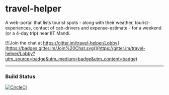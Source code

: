 # travel-helper
A web-portal that lists tourist spots - along with their weather, tourist-experiences, contact of cab-drivers and expense-estimate - for a weekend (or a 4-day trip) near IIT Mandi.

[![Join the chat at https://gitter.im/travel-helper/Lobby](https://badges.gitter.im/Join%20Chat.svg)](https://gitter.im/travel-helper/Lobby?utm_source=badge&utm_medium=badge&utm_content=badge)


---
### Build Status

[![CircleCI](https://circleci.com/gh/priyanshsaxena/travel-helper/tree/master.svg?style=svg)](https://circleci.com/gh/priyanshsaxena/travel-helper/tree/master)